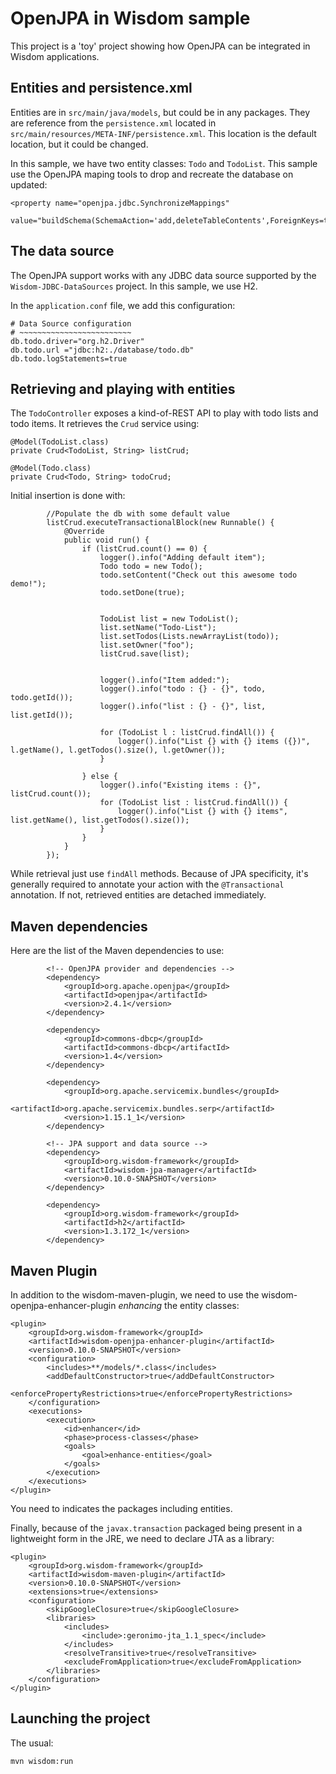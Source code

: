 # OpenJPA in Wisdom sample

This project is a 'toy' project showing how OpenJPA can be integrated in Wisdom applications.

## Entities and persistence.xml

Entities are in `src/main/java/models`, but could be in any packages. They are reference from the `persistence.xml`
located in `src/main/resources/META-INF/persistence.xml`. This location is the default location, but it could be
changed.

In this sample, we have two entity classes: `Todo` and `TodoList`. This sample use the OpenJPA maping tools to drop
and recreate the database on updated:

````
<property name="openjpa.jdbc.SynchronizeMappings"
                      value="buildSchema(SchemaAction='add,deleteTableContents',ForeignKeys=true)"/>
````

## The data source

The OpenJPA support works with any JDBC data source supported by the `Wisdom-JDBC-DataSources` project. In this
sample, we use H2.

In the `application.conf` file, we add this configuration:

````
# Data Source configuration
# ~~~~~~~~~~~~~~~~~~~~~~~~~
db.todo.driver="org.h2.Driver"
db.todo.url ="jdbc:h2:./database/todo.db"
db.todo.logStatements=true
````

## Retrieving and playing with entities

The `TodoController` exposes a kind-of-REST API to play with todo lists and todo items. It retrieves the `Crud`
service using:

````
@Model(TodoList.class)
private Crud<TodoList, String> listCrud;

@Model(Todo.class)
private Crud<Todo, String> todoCrud;
````

Initial insertion is done with:
````
        //Populate the db with some default value
        listCrud.executeTransactionalBlock(new Runnable() {
            @Override
            public void run() {
                if (listCrud.count() == 0) {
                    logger().info("Adding default item");
                    Todo todo = new Todo();
                    todo.setContent("Check out this awesome todo demo!");
                    todo.setDone(true);


                    TodoList list = new TodoList();
                    list.setName("Todo-List");
                    list.setTodos(Lists.newArrayList(todo));
                    list.setOwner("foo");
                    listCrud.save(list);


                    logger().info("Item added:");
                    logger().info("todo : {} - {}", todo, todo.getId());
                    logger().info("list : {} - {}", list, list.getId());

                    for (TodoList l : listCrud.findAll()) {
                        logger().info("List {} with {} items ({})", l.getName(), l.getTodos().size(), l.getOwner());
                    }

                } else {
                    logger().info("Existing items : {}", listCrud.count());
                    for (TodoList list : listCrud.findAll()) {
                        logger().info("List {} with {} items", list.getName(), list.getTodos().size());
                    }
                }
            }
        });
````

While retrieval just use `findAll` methods. Because of JPA specificity, it's generally required to annotate your
action with the `@Transactional` annotation. If not, retrieved entities are detached immediately.

## Maven dependencies

Here are the list of the Maven dependencies to use:

````
        <!-- OpenJPA provider and dependencies -->
        <dependency>
            <groupId>org.apache.openjpa</groupId>
            <artifactId>openjpa</artifactId>
            <version>2.4.1</version>
        </dependency>

        <dependency>
            <groupId>commons-dbcp</groupId>
            <artifactId>commons-dbcp</artifactId>
            <version>1.4</version>
        </dependency>

        <dependency>
            <groupId>org.apache.servicemix.bundles</groupId>
            <artifactId>org.apache.servicemix.bundles.serp</artifactId>
            <version>1.15.1_1</version>
        </dependency>

        <!-- JPA support and data source -->
        <dependency>
            <groupId>org.wisdom-framework</groupId>
            <artifactId>wisdom-jpa-manager</artifactId>
            <version>0.10.0-SNAPSHOT</version>
        </dependency>

        <dependency>
            <groupId>org.wisdom-framework</groupId>
            <artifactId>h2</artifactId>
            <version>1.3.172_1</version>
        </dependency>
````

## Maven Plugin

In addition to the wisdom-maven-plugin, we need to use the wisdom-openjpa-enhancer-plugin _enhancing_ the entity
classes:

````
<plugin>
    <groupId>org.wisdom-framework</groupId>
    <artifactId>wisdom-openjpa-enhancer-plugin</artifactId>
    <version>0.10.0-SNAPSHOT</version>
    <configuration>
        <includes>**/models/*.class</includes>
        <addDefaultConstructor>true</addDefaultConstructor>
        <enforcePropertyRestrictions>true</enforcePropertyRestrictions>
    </configuration>
    <executions>
        <execution>
            <id>enhancer</id>
            <phase>process-classes</phase>
            <goals>
                <goal>enhance-entities</goal>
            </goals>
        </execution>
    </executions>
</plugin>
````

You need to indicates the packages including entities.

Finally, because of the `javax.transaction` packaged being present in a lightweight form in the JRE, we need to
declare JTA as a library:

````
<plugin>
    <groupId>org.wisdom-framework</groupId>
    <artifactId>wisdom-maven-plugin</artifactId>
    <version>0.10.0-SNAPSHOT</version>
    <extensions>true</extensions>
    <configuration>
        <skipGoogleClosure>true</skipGoogleClosure>
        <libraries>
            <includes>
                <include>:geronimo-jta_1.1_spec</include>
            </includes>
            <resolveTransitive>true</resolveTransitive>
            <excludeFromApplication>true</excludeFromApplication>
        </libraries>
    </configuration>
</plugin>
````

## Launching the project

The usual:

````
mvn wisdom:run
````



